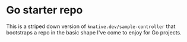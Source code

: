 # Go starter repo

This is a striped down version of `knative.dev/sample-controller` that
bootstraps a repo in the basic shape I've come to enjoy for Go projects.
